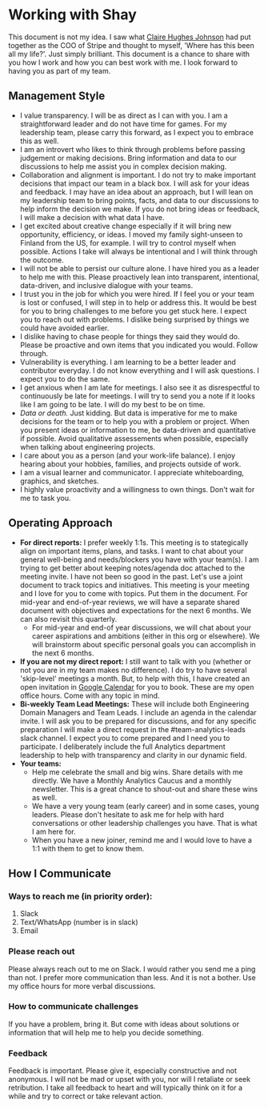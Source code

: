 # Working with Shay 

This document is not my idea. I saw what [Claire Hughes Johnson](https://assets.ctfassets.net/fzn2n1nzq965/6bKUeQ36CwyDoAUKC965tv/599e5b5a42bb970abbdba03c9ae87578/SCAPE_Working-With.pdf) had put together as the COO of Stripe and thought to myself, 'Where has this been all my life?'. Just simply brilliant. This document is a chance to share with you how I work and how you can best work with me. I look forward to having you as part of my team.

## Management Style

* I value transparency. I will be as direct as I can with you. I am a straightforward leader and do not have time for games. For my leadership team, please carry this forward, as I expect you to embrace this as well.
* I am an introvert who likes to think through problems before passing judgement or making decisions. Bring information and data to our discussions to help me assist you in complex decision making.
* Collaboration and alignment is important. I do not try to make important decisions that impact our team in a black box. I will ask for your ideas and feedback. I may have an idea about an approach, but I will lean on my leadership team to bring points, facts, and data to our discussions to help inform the decision we make. If you do not bring ideas or feedback, I will make a decision with what data I have.
* I get excited about creative change especially if it will bring new opportunity, efficiency, or ideas. I moved my family sight-unseen to Finland from the US, for example. I will try to control myself when possible. Actions I take will always be intentional and I will think through the outcome.
* I will not be able to persist our culture alone. I have hired you as a leader to help me with this. Please proactively lean into transparent, intentional, data-driven, and inclusive dialogue with your teams.
* I trust you in the job for which you were hired. If I feel you or your team is lost or confused, I will step in to help or address this. It would be best for you to bring challenges to me before you get stuck here. I expect you to reach out with problems. I dislike being surprised by things we could have avoided earlier.
* I dislike having to chase people for things they said they would do. Please be proactive and own items that you indicated you would. Follow through.
* Vulnerability is everything. I am learning to be a better leader and contributor everyday. I do not know everything and I will ask questions. I expect you to do the same.
* I get anxious when I am late for meetings. I also see it as disrespectful to continuously be late for meetings. I will try to send you a note if it looks like I am going to be late. I will do my best to be on time.
* <i>Data or death.</i> Just kidding. But data is imperative for me to make decisions for the team or to help you with a problem or project. When you present ideas or information to me, be data-driven and quantitative if possible. Avoid qualitative assessements when possible, especially when talking about engineering projects.
* I care about you as a person (and your work-life balance). I enjoy hearing about your hobbies, families, and projects outside of work.
* I am a visual learner and communicator. I appreciate whiteboarding, graphics, and sketches.
* I highly value proactivity and a willingness to own things. Don't wait for me to task you.

## Operating Approach

* <b>For direct reports:</b> I prefer weekly 1:1s. This meeting is to stategically align on important items, plans, and tasks. I want to chat about your general well-being and needs/blockers you have with your team(s). I am trying to get better about keeping notes/agenda doc attached to the meeting invite. I have not been so good in the past. Let's use a joint document to track topics and initiatives. This meeting is your meeting and I love for you to come with topics. Put them in the document. For mid-year and end-of-year reviews, we will have a separate shared document with objectives and expectations for the next 6 months. We can also revisit this quarterly.
   - For mid-year and end-of year discussions, we will chat about your career aspirations and ambitions (either in this org or elsewhere). We will brainstorm about specific personal goals you can accomplish in the next 6 months. 
* <b>If you are not my direct report:</b> I still want to talk with you (whether or not you are in my team makes no difference). I do try to have several 'skip-level' meetings a month. But, to help with this, I have created an open invitation in [Google Calendar](https://calendar.app.google/sc7MGydo7mU1QStz8) for you to book. These are my open office hours. Come with any topic in mind. 
* <b>Bi-weekly Team Lead Meetings:</b> These will include both Engineering Domain Managers and Team Leads. I include an agenda in the calendar invite. I will ask you to be prepared for discussions, and for any specific preparation I will make a direct request in the #team-analytics-leads slack channel. I expect you to come prepared and I need you to participate. I deliberately include the full Analytics department leadership to help with transparency and clarity in our dynamic field.
* <b>Your teams:</b>
   - Help me celebrate the small and big wins. Share details with me directly. We have a Monthly Analytics Caucus and a monthly newsletter. This is a great chance to shout-out and share these wins as well.
   - We have a very young team (early career) and in some cases, young leaders. Please don't hesitate to ask me for help with hard conversations or other leadership challenges you have. That is what I am here for.
   - When you have a new joiner, remind me and I would love to have a 1:1 with them to get to know them. 
   
## How I Communicate

### Ways to reach me (in priority order):

1. Slack
2. Text/WhatsApp (number is in slack)
3. Email

### Please reach out

Please always reach out to me on Slack. I would rather you send me a ping than not. I prefer more communication than less. And it is not a bother. Use my office hours for more verbal discussions.

### How to communicate challenges

If you have a problem, bring it. But come with ideas about solutions or information that will help me to help you decide something.

### Feedback

Feedback is important. Please give it, especially constructive and not anonymous. I will not be mad or upset with you, nor will I retaliate or seek retribution. I take all feedback to heart and will typically think on it for a while and try to correct or take relevant action.


